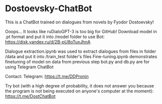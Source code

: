 # Dostoevsky-ChatBot
 This is a ChatBot trained on dialogues from novels by Fyodor Dostoevsky!

 Ooops... It looks like ruDialoGPT-3 is too big for GitHub! Download model in .pt format and put it into /model folder to use Bot: \
 https://disk.yandex.ru/d/2B-pU8oTuxJhnA

Dialogue extraction.ipynb was used to extract dialogues from files in folder /data and put it into /train_test folder's files
Fine-tuning.ipynb demonstrates finetuning of model on data from previous step
bot.py and db.py are for using Telegram ChatBot

Contact:
Telegram: https://t.me/DDPronin

Try bot (with a high degree of probability, it does not answer you because the program is not being executed on anyone's computer at the moment): \
https://t.me/DostChatBot
